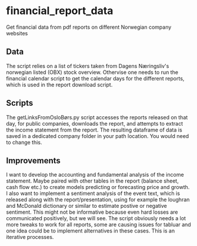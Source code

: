 # financial_report_data
Get financial data from pdf reports on different Norwegian company websites

## Data
The script relies on a list of tickers taken from Dagens Næringsliv's norwegian listed (OBX) stock overview. Othervise one needs to run the financial calendar script to get the calendar days for the different reports, which is used in the report download script.

## Scripts
The getLinksFromOsloBørs.py script accesses the reports released on that day, for public companies, downloads the report, and attempts to extract the income statement from the report. The resulting dataframe of data is saved in a dedicated company folder in your path location. You would need to change this.

## Improvements
I want to develop the accounting and fundamental analysis of the income statement. Maybe paired with other tables in the report (balance sheet, cash flow etc.) to create models predicting or forecasting price and growth. 
I also want to implement a sentiment analysis of the event text, which is released along with the report/presentation, using for example the loughran and McDonald dictionary or similar to estimate postive or negative sentiment. This might not be informative because even hard losses are communicated positively, but we will see.
The script obviously needs a lot more tweaks to work for all reports, some are causing issues for tabluar and one idea could be to implement alternatives in these cases. This is an iterative processes.
